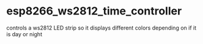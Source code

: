 # esp8266_ws2812_time_controller
controls a ws2812 LED strip so it displays different colors depending on if it is day or night
